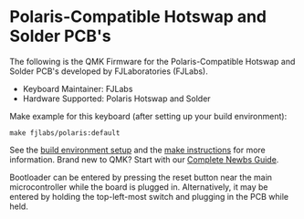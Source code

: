 # Polaris-Compatible Hotswap and Solder PCB's

The following is the QMK Firmware for the Polaris-Compatible Hotswap and Solder PCB's developed by FJLaboratories (FJLabs).
* Keyboard Maintainer: FJLabs
* Hardware Supported: Polaris Hotswap and Solder
 
Make example for this keyboard (after setting up your build environment):

    make fjlabs/polaris:default


See the [build environment setup](https://docs.qmk.fm/#/getting_started_build_tools) and the [make instructions](https://docs.qmk.fm/#/getting_started_make_guide) for more information. Brand new to QMK? Start with our [Complete Newbs Guide](https://docs.qmk.fm/#/newbs).

Bootloader can be entered by pressing the reset button near the main microcontroller while the board is plugged in. Alternatively, it may be entered by holding the top-left-most switch and plugging in the PCB while held.